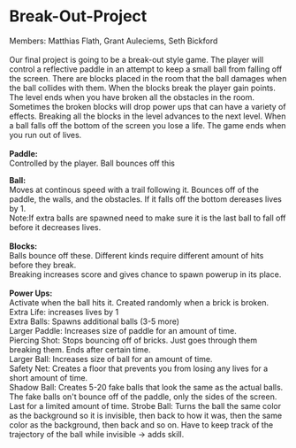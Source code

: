 # Break-Out-Project
Members: Matthias Flath, Grant Auleciems, Seth Bickford
<br><br>
Our final project is going to be a break-out style game. The player will control a reflective paddle in an attempt to keep a small ball from falling off the screen. There are blocks placed in the room that the ball damages when the ball collides with them. When the blocks break the player gain points. The level ends when you have broken all the obstacles in the room. Sometimes the broken blocks will drop power ups that can have a variety of effects. Breaking all the blocks in the level advances to the next level. When a ball falls off the bottom of the screen you lose a life. The game ends when you run out of lives. 
<br><br>
**Paddle:**<br>
Controlled by the player. Ball bounces off this<br>

**Ball:**<br>
Moves at continous speed with a trail following it. Bounces off of the paddle, the walls, and the obstacles. If it falls off the bottom dereases lives by 1.<br>
Note:If extra balls are spawned need to make sure it is the last ball to fall off before it decreases lives.<br>
<br>
**Blocks:**<br>
Balls bounce off these. Different kinds require different amount of hits before they break.<br>
Breaking increases score and gives chance to spawn powerup in its place.<br>
<br>
**Power Ups:**<br>
Activate when the ball hits it. Created randomly when a brick is broken.<br>
Extra Life: increases lives by 1<br>
Extra Balls: Spawns additional balls (3-5 more)<br>
Larger Paddle: Increases size of paddle for an amount of time.<br>
Piercing Shot: Stops bouncing off of bricks. Just goes through them breaking them. Ends after certain time.<br>
Larger Ball: Increases size of ball for an amount of time.<br>
Safety Net: Creates a floor that prevents you from losing any lives for a short amount of time.<br>
Shadow Ball: Creates 5-20 fake balls that look the same as the actual balls. The fake balls on't bounce off of the paddle, only the sides of the screen. Last for a limited amount of time.
Strobe Ball: Turns the ball the same color as the background so it is invisible, then back to how it was, then the same color as the background, then back and so on. Have to keep track of the trajectory of the ball while invisible -> adds skill.
